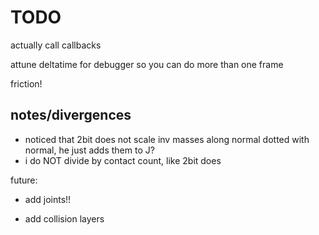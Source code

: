 # TODO

actually call callbacks

attune deltatime for debugger so you can do more than one frame

friction!

## notes/divergences

- noticed that 2bit does not scale inv masses along normal dotted with normal, he just adds them to J?
- i do NOT divide by contact count, like 2bit does

future:

- add joints!!

- add collision layers
